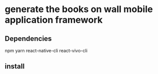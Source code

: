 # generate the books on wall mobile application framework 

## Dependencies
npm 
yarn 
react-native-cli
react-vivo-cli

## install 

